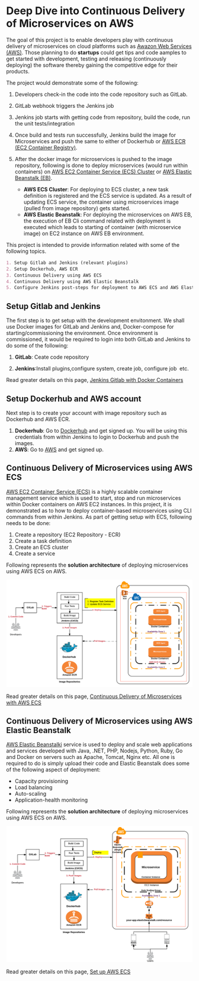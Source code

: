 # Deep Dive into Continuous Delivery of Microservices on AWS

The goal of this project is to enable developers play with continuous delivery of microservices on cloud platforms such as [Awazon Web Services (AWS)](https://aws.amazon.com/). Those planning to do **startups** could get tips and code aamples to get started with development, testing and releasing (continuously deploying) the software thereby gaining the competitive edge for their products.


The project would demonstrate some of the following:

 1. Developers check-in the code into the code repository such as GitLab. 
 2. GitLab webhook triggers the Jenkins job 
 3. Jenkins job starts with getting code from repository, build the code, run the unit tests/integration 
 4. Once build and tests run successfully, Jenkins build the image for Microservices and push the same to either of Dockerhub or [AWS ECR (EC2 Container Registry)](https://aws.amazon.com/ecr/).
 5. After the docker image for microservices is pushed to the image repository, following is done to deploy microservices (would run within containers) on [AWS EC2 Container Service (ECS) Cluster](http://docs.aws.amazon.com/AmazonECS/latest/developerguide/ECS_clusters.html) or [AWS Elastic Beanstalk (EB)](http://docs.aws.amazon.com/elasticbeanstalk/latest/dg/Welcome.html).

    - **AWS ECS Cluster**: For deploying to ECS cluster, a new task definition is registered and the ECS service is updated. As a result of updating ECS service, the container using microservices image (pulled from image repository) gets started.
    - **AWS Elastic Beanstalk**: For deploying the microservices on AWS EB, the execution of EB Cli command related with deployment is executed which leads to starting of container (with microservice image) on EC2 instance on AWS EB environment.


This project is intended to provide information related with some of the following topics.
```markdown
1. Setup Gitlab and Jenkins (relevant plugins)
2. Setup Dockerhub, AWS ECR
3. Continuous Delivery using AWS ECS 
4. Continuous Delivery using AWS Elastic Beanstalk 
5. Configure Jenkins post-steps for deployment to AWS ECS and AWS Elastic Beanstalk
```
## Setup Gitlab and Jenkins


The first step is to get setup with the development envitonment. We shall use Docker images for GitLab and Jenkins and, Docker-compose for starting/commissioning the environment. Once environment is commissioned, it would be required to login into both GitLab and Jenkins to do some of the following:

1. **GitLab**: Ceate code repository

2. **Jenkins**:Install plugins,configure system, create job, configure job  etc.  

Read greater details on this page, [Jenkins Gitlab with Docker Containers](https://github.com/eajitesh/Continuous-Delivery-Microservices-AWS/blob/master/jenkins-gitlab-setup.md)

## Setup Dockerhub and AWS account    

Next step is to create your account with image repository such as Dockerhub and AWS ECR. 

1. **Dockerhub**: Go to [Dockerhub](http://www.dockerhub.com) and get signed up. You will be using this credentials from within Jenkins to login to Dockerhub and push the images.
2. **AWS**: Go to [AWS](http://www.aws.com) and get signed up. 

## Continuous Delivery of Microservices using AWS ECS

[AWS EC2 Container Service (ECS)](http://docs.aws.amazon.com/AmazonECS/latest/developerguide/Welcome.html) is a highly scalable container management service which is used to start, stop and run microservices within Docker containers on AWS EC2 instances. In this project, it is demonstrated as to how to deploy container-based microservices using CLI commands from within Jenkins. As part of getting setup with ECS, following needs to be done:

 1. Create a repository (EC2 Repository - ECR)
 2. Create a task definition 
 3. Create an ECS cluster
 4. Create a service

Following represents the **solution architecture** of deploying microservices using AWS ECS on AWS.

![Solution Architecture - Microservices to AWS ECS](images/aws_ecs.png)

Read greater details on this page, [Continuous Delivery of Microservices with AWS ECS](https://github.com/eajitesh/Continuous-Delivery-Microservices-AWS/blob/master/aws-ecs-setup.md)

## Continuous Delivery of Microservices using AWS Elastic Beanstalk

[AWS Elastic Beanstalki](https://aws.amazon.com/documentation/elastic-beanstalk/) service is used to deploy and scale web applications and services developed with Java, .NET, PHP, Nodejs, Python, Ruby, Go and Docker on servers such as Apache, Tomcat, Nginx etc. All one is required to do is simply upload their code and Elastic Beanstalk does some of the following aspect of deployment:

 - Capacity provisioning
 - Load balancing
 - Auto-scaling
 - Application-health monitoring

Following represents the **solution architecture** of deploying microservices using AWS ECS on AWS.

![Solution Architecture - Microservices to AWS Elastic Beanstalk](images/aws_eb.png)

Read greater details on this page, [Set up AWS ECS](https://github.com/eajitesh/Continuous-Delivery-Microservices-AWS/blob/master/aws-eb-setup.md)

